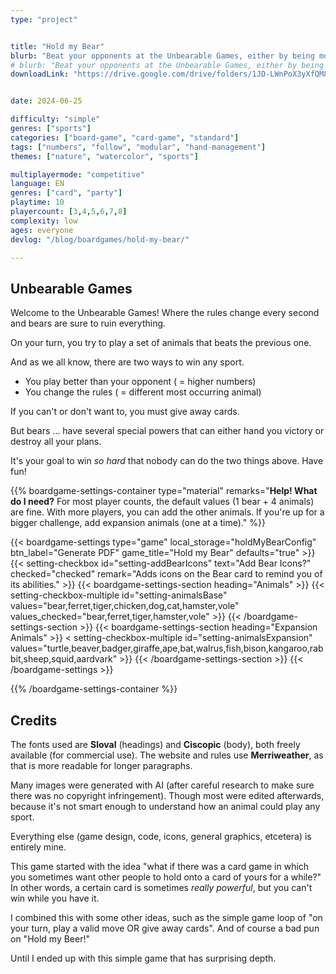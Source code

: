```yaml
---
type: "project"


title: "Hold my Bear"
blurb: "Beat your opponents at the Unbearable Games, either by being more skillful ... or changing the sport being played altogether. A fast and loose card game for any situation."
# blurb: "Beat your opponents at the Unbearable Games, either by being more skillful ... or changing the sport being played altogether."
downloadLink: "https://drive.google.com/drive/folders/1JD-LWnPoX3yXfQM8jXdlh4vsZvdMOzQQ"


date: 2024-06-25

difficulty: "simple"
genres: ["sports"]
categories: ["board-game", "card-game", "standard"]
tags: ["numbers", "follow", "modular", "hand-management"]
themes: ["nature", "watercolor", "sports"]

multiplayermode: "competitive"
language: EN
genres: ["card", "party"]
playtime: 10
playercount: [3,4,5,6,7,8]
complexity: low
ages: everyone
devlog: "/blog/boardgames/hold-my-bear/"

---
```






## Unbearable Games

Welcome to the Unbearable Games! Where the rules change every second and bears are sure to ruin everything.

On your turn, you try to play a set of animals that beats the previous one.

And as we all know, there are two ways to win any sport.

* You play better than your opponent ( = higher numbers)
* You change the rules ( = different most occurring animal)

If you can't or don't want to, you must give away cards.

But bears ... have several special powers that can either hand you victory or destroy all your plans.

It's your goal to win _so hard_ that nobody can do the two things above. Have fun! 


{{% boardgame-settings-container type="material" remarks="**Help! What do I need?** For most player counts, the default values (1 bear + 4 animals) are fine. With more players, you can add the other animals. If you're up for a bigger challenge, add expansion animals (one at a time)." %}}

{{< boardgame-settings type="game" local_storage="holdMyBearConfig" btn_label="Generate PDF" game_title="Hold my Bear" defaults="true" >}}
  {{< setting-checkbox id="setting-addBearIcons" text="Add Bear Icons?" checked="checked" remark="Adds icons on the Bear card to remind you of its abilities." >}}
  {{< boardgame-settings-section heading="Animals" >}}
    {{< setting-checkbox-multiple id="setting-animalsBase" values="bear,ferret,tiger,chicken,dog,cat,hamster,vole" values_checked="bear,ferret,tiger,hamster,vole" >}}
  {{< /boardgame-settings-section >}}
  {{< boardgame-settings-section heading="Expansion Animals" >}}
    < setting-checkbox-multiple id="setting-animalsExpansion" values="turtle,beaver,badger,giraffe,ape,bat,walrus,fish,bison,kangaroo,rabbit,sheep,squid,aardvark" >}}
  {{< /boardgame-settings-section >}}
{{< /boardgame-settings >}}

{{% /boardgame-settings-container %}}

## Credits

The fonts used are **Sloval** (headings) and **Ciscopic** (body), both freely available (for commercial use). The website and rules use **Merriweather**, as that is more readable for longer paragraphs. 

Many images were generated with AI (after careful research to make sure there was no copyright infringement). Though most were edited afterwards, because it's not smart enough to understand how an animal could play any sport. 

Everything else (game design, code, icons, general graphics, etcetera) is entirely mine.

This game started with the idea "what if there was a card game in which you sometimes want other people to hold onto a card of yours for a while?" In other words, a certain card is sometimes _really powerful_, but you can't win while you have it.

I combined this with some other ideas, such as the simple game loop of "on your turn, play a valid move OR give away cards". And of course a bad pun on "Hold my Beer!" 

Until I ended up with this simple game that has surprising depth.


